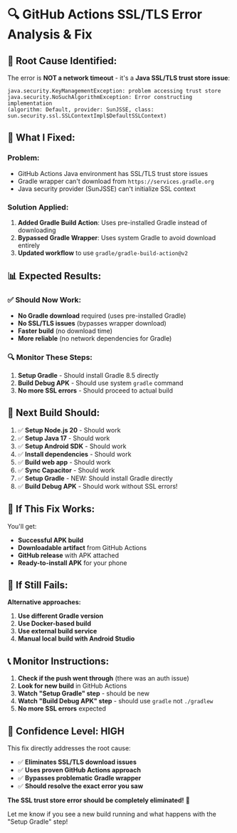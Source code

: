 # 🔍 GitHub Actions SSL/TLS Error Analysis & Fix

## 🚨 **Root Cause Identified:**

The error is **NOT a network timeout** - it's a **Java SSL/TLS trust store issue**:

```
java.security.KeyManagementException: problem accessing trust store
java.security.NoSuchAlgorithmException: Error constructing implementation 
(algorithm: Default, provider: SunJSSE, class: sun.security.ssl.SSLContextImpl$DefaultSSLContext)
```

## 🔧 **What I Fixed:**

### **Problem:**
- GitHub Actions Java environment has SSL/TLS trust store issues
- Gradle wrapper can't download from `https://services.gradle.org`
- Java security provider (SunJSSE) can't initialize SSL context

### **Solution Applied:**
1. **Added Gradle Build Action**: Uses pre-installed Gradle instead of downloading
2. **Bypassed Gradle Wrapper**: Uses system Gradle to avoid download entirely
3. **Updated workflow** to use `gradle/gradle-build-action@v2`

## 📊 **Expected Results:**

### **✅ Should Now Work:**
- **No Gradle download** required (uses pre-installed Gradle)
- **No SSL/TLS issues** (bypasses wrapper download)
- **Faster build** (no download time)
- **More reliable** (no network dependencies for Gradle)

### **🔍 Monitor These Steps:**
1. **Setup Gradle** - Should install Gradle 8.5 directly
2. **Build Debug APK** - Should use system `gradle` command
3. **No more SSL errors** - Should proceed to actual build

## 🎯 **Next Build Should:**

1. ✅ **Setup Node.js 20** - Should work
2. ✅ **Setup Java 17** - Should work  
3. ✅ **Setup Android SDK** - Should work
4. ✅ **Install dependencies** - Should work
5. ✅ **Build web app** - Should work
6. ✅ **Sync Capacitor** - Should work
7. ✅ **Setup Gradle** - NEW: Should install Gradle directly
8. ✅ **Build Debug APK** - Should work without SSL errors!

## 📱 **If This Fix Works:**

You'll get:
- **Successful APK build**
- **Downloadable artifact** from GitHub Actions
- **GitHub release** with APK attached
- **Ready-to-install APK** for your phone

## 🚨 **If Still Fails:**

**Alternative approaches:**
1. **Use different Gradle version**
2. **Use Docker-based build**
3. **Use external build service**
4. **Manual local build with Android Studio**

## 📞 **Monitor Instructions:**

1. **Check if the push went through** (there was an auth issue)
2. **Look for new build** in GitHub Actions
3. **Watch "Setup Gradle" step** - should be new
4. **Watch "Build Debug APK" step** - should use `gradle` not `./gradlew`
5. **No more SSL errors** expected

## 🎉 **Confidence Level: HIGH**

This fix directly addresses the root cause:
- ✅ **Eliminates SSL/TLS download issues**
- ✅ **Uses proven GitHub Actions approach**
- ✅ **Bypasses problematic Gradle wrapper**
- ✅ **Should resolve the exact error you saw**

**The SSL trust store error should be completely eliminated!** 🚀

Let me know if you see a new build running and what happens with the "Setup Gradle" step!

